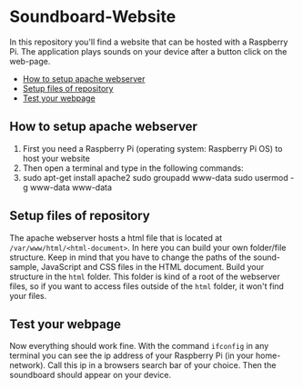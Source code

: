 # Soundboard-Website
In this repository you'll find a website that can be hosted with a Raspberry Pi. The application plays sounds on your device after a button click on the web-page.

- [How to setup apache webserver](#how-to-setup-apache-webserver-)
- [Setup files of repository](#setup-files-of-repository-)
- [Test your webpage](#test-your-webpage-)


## How to setup apache webserver

1. First you need a Raspberry Pi (operating system: Raspberry Pi OS) to host your website
2. Then open a terminal and type in the following commands:
3. sudo apt-get install apache2
   sudo groupadd www-data
   sudo usermod -g www-data www-data


## Setup files of repository

The apache webserver hosts a html file that is located at ```/var/www/html/<html-document>```. In here you can build your own folder/file structure.
Keep in mind that you have to change the paths of the sound-sample, JavaScript and CSS files in the HTML document.
Build your structure in the ```html``` folder. This folder is kind of a root of the webserver files, so if you want to access files outside of the ```html``` folder,
it won't find your files.


## Test your webpage

Now everything should work fine. With the command ```ifconfig``` in any terminal you can see the ip address of your Raspberry Pi (in your home-network). Call this ip in
a browsers search bar of your choice. Then the soundboard should appear on your device.